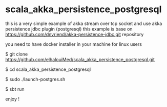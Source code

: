 # scala_akka_persistence_postgresql

this is a very simple example of akka stream over tcp socket and use akka persistence jdbc plugin (postgresql)
this example is base on https://github.com/dnvriend/akka-persistence-jdbc.git repository

you need to have docker installer in your machine
for linux users

$ git clone https://github.com/elhalouiMed/scala_akka_persistence_postgresql.git

$ cd scala_akka_persistence_postgresql

$ sudo ./launch-postgres.sh

$ sbt run

enjoy !
